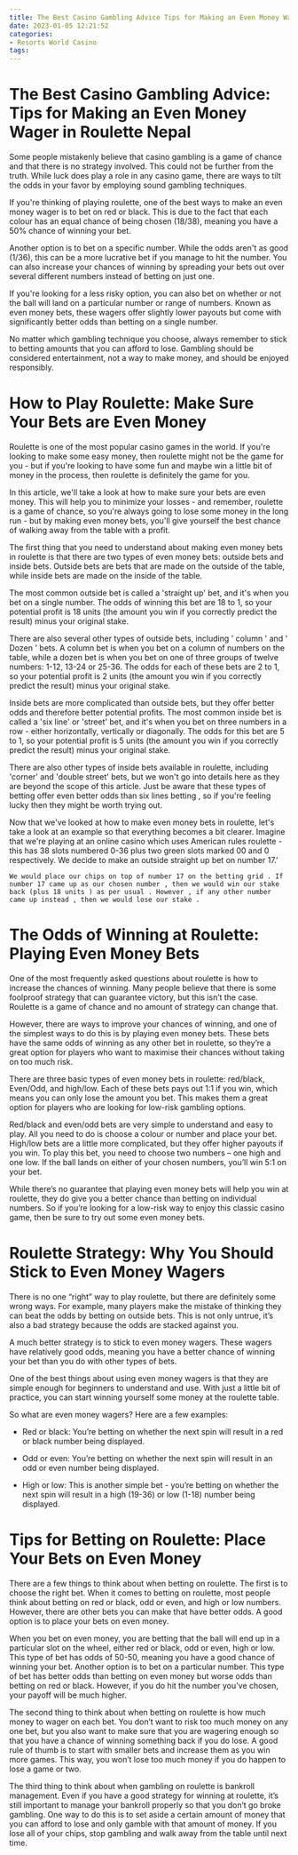 ```yaml
---
title: The Best Casino Gambling Advice Tips for Making an Even Money Wager in Roulette Nepal 
date: 2023-01-05 12:21:52
categories:
- Resorts World Casino
tags:
---
```



#  The Best Casino Gambling Advice: Tips for Making an Even Money Wager in Roulette Nepal 

Some people mistakenly believe that casino gambling is a game of chance and that there is no strategy involved. This could not be further from the truth. While luck does play a role in any casino game, there are ways to tilt the odds in your favor by employing sound gambling techniques.

If you're thinking of playing roulette, one of the best ways to make an even money wager is to bet on red or black. This is due to the fact that each colour has an equal chance of being chosen (18/38), meaning you have a 50% chance of winning your bet.

Another option is to bet on a specific number. While the odds aren't as good (1/36), this can be a more lucrative bet if you manage to hit the number. You can also increase your chances of winning by spreading your bets out over several different numbers instead of betting on just one.

If you're looking for a less risky option, you can also bet on whether or not the ball will land on a particular number or range of numbers. Known as even money bets, these wagers offer slightly lower payouts but come with significantly better odds than betting on a single number.

No matter which gambling technique you choose, always remember to stick to betting amounts that you can afford to lose. Gambling should be considered entertainment, not a way to make money, and should be enjoyed responsibly.

#  How to Play Roulette: Make Sure Your Bets are Even Money 
Roulette is one of the most popular casino games in the world. If you're looking to make some easy money, then roulette might not be the game for you - but if you're looking to have some fun and maybe win a little bit of money in the process, then roulette is definitely the game for you.

In this article, we'll take a look at how to make sure your bets are even money. This will help you to minimize your losses - and remember, roulette is a game of chance, so you're always going to lose some money in the long run - but by making even money bets, you'll give yourself the best chance of walking away from the table with a profit.

The first thing that you need to understand about making even money bets in roulette is that there are two types of even money bets: outside bets and inside bets. Outside bets are bets that are made on the outside of the table, while inside bets are made on the inside of the table.

The most common outside bet is called a 'straight up' bet, and it's when you bet on a single number. The odds of winning this bet are 18 to 1, so your potential profit is 18 units (the amount you win if you correctly predict the result) minus your original stake.

There are also several other types of outside bets, including ' column ' and ' Dozen ' bets. A column bet is when you bet on a column of numbers on the table, while a dozen bet is when you bet on one of three groups of twelve numbers: 1-12, 13-24 or 25-36. The odds for each of these bets are 2 to 1, so your potential profit is 2 units (the amount you win if you correctly predict the result) minus your original stake.

Inside bets are more complicated than outside bets, but they offer better odds and therefore better potential profits. The most common inside bet is called a 'six line' or 'street' bet, and it's when you bet on three numbers in a row - either horizontally, vertically or diagonally. The odds for this bet are 5 to 1, so your potential profit is 5 units (the amount you win if you correctly predict the result) minus your original stake.

There are also other types of inside bets available in roulette, including 'corner' and 'double street' bets, but we won't go into details here as they are beyond the scope of this article. Just be aware that these types of betting offer even better odds than six lines betting , so if you're feeling lucky then they might be worth trying out.

Now that we've looked at how to make even money bets in roulette, let's take a look at an example so that everything becomes a bit clearer. Imagine that we're playing at an online casino which uses American rules roulette - this has 38 slots numbered 0-36 plus two green slots marked 00 and 0 respectively. We decide to make an outside straight up bet on number 17.'



    We would place our chips on top of number 17 on the betting grid . If number 17 came up as our chosen number , then we would win our stake back (plus 18 units ) as per usual . However , if any other number came up instead , then we would lose our stake .

#  The Odds of Winning at Roulette: Playing Even Money Bets 

One of the most frequently asked questions about roulette is how to increase the chances of winning. Many people believe that there is some foolproof strategy that can guarantee victory, but this isn’t the case. Roulette is a game of chance and no amount of strategy can change that.

However, there are ways to improve your chances of winning, and one of the simplest ways to do this is by playing even money bets. These bets have the same odds of winning as any other bet in roulette, so they’re a great option for players who want to maximise their chances without taking on too much risk.

There are three basic types of even money bets in roulette: red/black, Even/Odd, and high/low. Each of these bets pays out 1:1 if you win, which means you can only lose the amount you bet. This makes them a great option for players who are looking for low-risk gambling options.

Red/black and even/odd bets are very simple to understand and easy to play. All you need to do is choose a colour or number and place your bet. High/low bets are a little more complicated, but they offer higher payouts if you win. To play this bet, you need to choose two numbers – one high and one low. If the ball lands on either of your chosen numbers, you’ll win 5:1 on your bet.

While there’s no guarantee that playing even money bets will help you win at roulette, they do give you a better chance than betting on individual numbers. So if you’re looking for a low-risk way to enjoy this classic casino game, then be sure to try out some even money bets.

#  Roulette Strategy: Why You Should Stick to Even Money Wagers 

There is no one “right” way to play roulette, but there are definitely some wrong ways. For example, many players make the mistake of thinking they can beat the odds by betting on outside bets. This is not only untrue, it’s also a bad strategy because the odds are stacked against you.

A much better strategy is to stick to even money wagers. These wagers have relatively good odds, meaning you have a better chance of winning your bet than you do with other types of bets.

One of the best things about using even money wagers is that they are simple enough for beginners to understand and use. With just a little bit of practice, you can start winning yourself some money at the roulette table.

So what are even money wagers? Here are a few examples:

- Red or black: You’re betting on whether the next spin will result in a red or black number being displayed.

- Odd or even: You’re betting on whether the next spin will result in an odd or even number being displayed.

- High or low: This is another simple bet - you’re betting on whether the next spin will result in a high (19-36) or low (1-18) number being displayed.

#  Tips for Betting on Roulette: Place Your Bets on Even Money

There are a few things to think about when betting on roulette. The first is to choose the right bet. When it comes to betting on roulette, most people think about betting on red or black, odd or even, and high or low numbers. However, there are other bets you can make that have better odds. A good option is to place your bets on even money.



When you bet on even money, you are betting that the ball will end up in a particular slot on the wheel, either red or black, odd or even, high or low. This type of bet has odds of 50-50, meaning you have a good chance of winning your bet. Another option is to bet on a particular number. This type of bet has better odds than betting on even money but worse odds than betting on red or black. However, if you do hit the number you’ve chosen, your payoff will be much higher.



The second thing to think about when betting on roulette is how much money to wager on each bet. You don’t want to risk too much money on any one bet, but you also want to make sure that you are wagering enough so that you have a chance of winning something back if you do lose. A good rule of thumb is to start with smaller bets and increase them as you win more games. This way, you won’t lose too much money if you do happen to lose a game or two.



The third thing to think about when gambling on roulette is bankroll management. Even if you have a good strategy for winning at roulette, it’s still important to manage your bankroll properly so that you don’t go broke gambling. One way to do this is to set aside a certain amount of money that you can afford to lose and only gamble with that amount of money. If you lose all of your chips, stop gambling and walk away from the table until next time.